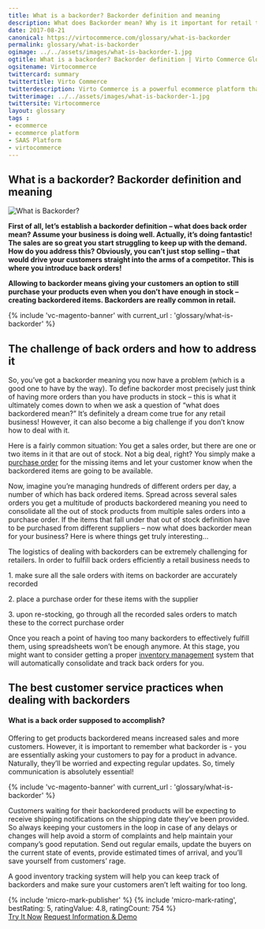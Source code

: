 ```yaml
---
title: What is a backorder? Backorder definition and meaning
description: What does Backorder mean? Why is it important for retail to know how to deal with it? Learn more about backorder definitions and meaning in this article.
date: 2017-08-21
canonical: https://virtocommerce.com/glossary/what-is-backorder
permalink: glossary/what-is-backorder
ogimage: ../../assets/images/what-is-backorder-1.jpg
ogtitle: What is a backorder? Backorder definition | Virto Commerce Glossary
ogsitename: Virtocommerce
twittercard: summary
twittertitle: Virto Commerce
twitterdescription: Virto Commerce is a powerful ecommerce platform that includes everything you need to create an online store and sell online. Try it free with Free Community License
twitterimage: ../../assets/images/what-is-backorder-1.jpg
twittersite: Virtocommerce
layout: glossary
tags :
- ecommerce
- ecommerce platform
- SAAS Platform
- virtocommerce
---
```

<section itemscope itemtype="http://schema.org/Article">
    <meta itemprop="author" content="Virtocommerce">
    <meta itemprop="datePublished" content="2017-08-21">
    <meta itemprop="dateModified" content="2018-02-25">
    <div itemprop="articleBody" class="business-cnt">
        <div itemprop="mainEntityOfPage" class="head __cart">
            <h1 itemprop="headline" class="title">What is a backorder? Backorder definition and meaning</h1>
        </div>
        <span itemprop="image" itemscope itemtype="https://schema.org/ImageObject">
            <img itemprop="url contentUrl" alt="What is Backorder?" src="assets/images/what-is-backorder-1.jpg" />
            <meta itemprop="width" content="412">
            <meta itemprop="height" content="336">
        </span>
        <p class="text">
            <strong>First of all, let’s establish a backorder definition – what does back order mean? Assume your business is doing well. Actually, it’s doing fantastic! The sales are so great you start struggling to keep up with the demand. How do you address this? Obviously, you can’t just stop selling – that would drive your customers straight into the arms of a competitor. This is where you introduce back orders!</strong>
        </p>
        <p class="text">
            <strong>Allowing to backorder means giving your customers an option to still purchase your products even when you don’t have enough in stock – creating backordered items. Backorders are really common in retail.</strong>
        </p>
        {% include 'vc-magento-banner' with current_url : 'glossary/what-is-backorder' %}
        <h2>The challenge of back orders and how to address it</h2>
        <p class="text">
            So, you’ve got a backorder meaning you now have a problem (which is a good one to have by the way). To define backorder most precisely just think of having more orders than you have products in stock – this is what it ultimately comes down to when we ask a question of “what does backordered mean?” It’s definitely a dream come true for any retail business! However, it can also become a big challenge if you don’t know how to deal with it.
        </p>
        <p class="text">
            Here is a fairly common situation: You get a sales order, but there are one or two items in it that are out of stock. Not a big deal, right? You simply make a <a href="{{ '/glossary/purchase-order-management-software' | absolute_url }}"> purchase order</a> for the missing items and let your customer know when the backordered items are going to be available.
        </p>
        <p class="text">
            Now, imagine you’re managing hundreds of different orders per day, a number of which has back ordered items. Spread across several sales orders you get a multitude of products backordered meaning you need to consolidate all the out of stock products from multiple sales orders into a purchase order. If the items that fall under that out of stock definition have to be purchased from different suppliers – now what does backorder mean for your business? Here is where things get truly interesting…
        </p>
        <p class="text">The logistics of dealing with backorders can be extremely challenging for retailers. In order to fulfill back orders efficiently a retail business needs to</p>
        <p class="text"> 1. make sure all the sale orders with items on backorder are accurately recorded</p>
        <p class="text"> 2. place a purchase order for these items with the supplier</p>
        <p class="text"> 3. upon re-stocking, go through all the recorded sales orders to match these to the correct purchase order </p>
        <p class="text">Once you reach a point of having too many backorders to effectively fulfill them, using spreadsheets won’t be enough anymore. At this stage, you might want to consider getting a proper <a href="{{ '/glossary/what-is-inventory-management' | absolute_url }}">inventory management</a> system  that will automatically consolidate and track back orders for you.</p>
        <h2>The best customer service practices when dealing with backorders</h2>
        <p class="text"></p>
        <h4>What is a back order supposed to accomplish?</h4>
        <p class="text">
            Offering to get products backordered means increased sales and more customers. However, it is important to remember what backorder is  - you are essentially asking your customers to pay for a product in advance. Naturally, they’ll be worried and expecting regular updates. So, timely communication is absolutely essential!
        </p>
        {% include 'vc-magento-banner' with current_url : 'glossary/what-is-backorder' %}
        <p class="text">
            Customers waiting for their backordered products will be expecting to receive shipping notifications on the shipping date they’ve been provided. So always keeping your customers in the loop in case of any delays or changes will help avoid a storm of complaints and help maintain your company’s good reputation. Send out regular emails, update the buyers on the current state of events, provide estimated times of arrival, and you’ll save yourself from customers’ rage.
        </p>
        <p class="text">
            A good inventory tracking system will help you can keep track of backorders and make sure your customers aren’t left waiting for too long.
        </p>
        {% include 'micro-mark-publisher' %}
        {% include 'micro-mark-rating', bestRating: 5, ratingValue: 4.8, ratingCount: 754 %}
        <div class="buttons">
            <a class="button fill" href="/try-now">Try It Now</a>
            <a class="button fill" href="/contact-us">Request Information & Demo</a>
        </div>
    </div>
</section>
